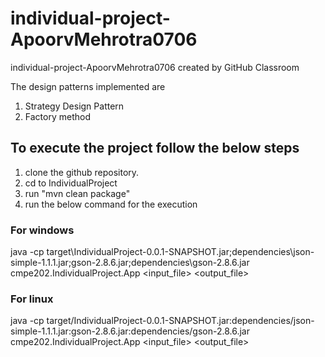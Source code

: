 # individual-project-ApoorvMehrotra0706
individual-project-ApoorvMehrotra0706 created by GitHub Classroom

The design patterns implemented are 
1. Strategy Design Pattern
2. Factory method

## To execute the project follow the below steps
1. clone the github repository.
2. cd to IndividualProject
3. run "mvn clean package"
4. run the below command for the execution

### For windows
java -cp target\IndividualProject-0.0.1-SNAPSHOT.jar;dependencies\json-simple-1.1.1.jar;gson-2.8.6.jar;dependencies\gson-2.8.6.jar cmpe202.IndividualProject.App <input_file> <output_file>

### For linux
java -cp target/IndividualProject-0.0.1-SNAPSHOT.jar:dependencies/json-simple-1.1.1.jar:gson-2.8.6.jar:dependencies/gson-2.8.6.jar cmpe202.IndividualProject.App <input_file> <output_file>

